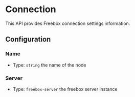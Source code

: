 # Connection
This API provides Freebox connection settings information.

## Configuration

### Name
- Type: `string`
the name of the node

### Server
- Type: `freebox-server`
the freebox server instance